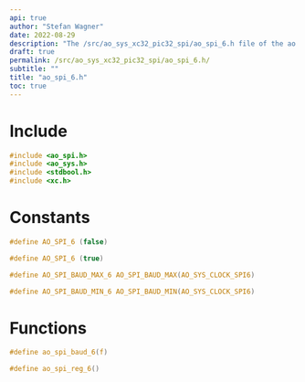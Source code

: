 ```yaml
---
api: true
author: "Stefan Wagner"
date: 2022-08-29
description: "The /src/ao_sys_xc32_pic32_spi/ao_spi_6.h file of the ao real-time operating system."
draft: true
permalink: /src/ao_sys_xc32_pic32_spi/ao_spi_6.h/
subtitle: ""
title: "ao_spi_6.h"
toc: true
---
```


# Include

```c
#include <ao_spi.h>
#include <ao_sys.h>
#include <stdbool.h>
#include <xc.h>
```

# Constants

```c
#define AO_SPI_6 (false)
```

```c
#define AO_SPI_6 (true)
```

```c
#define AO_SPI_BAUD_MAX_6 AO_SPI_BAUD_MAX(AO_SYS_CLOCK_SPI6)
```

```c
#define AO_SPI_BAUD_MIN_6 AO_SPI_BAUD_MIN(AO_SYS_CLOCK_SPI6)
```

# Functions

```c
#define ao_spi_baud_6(f)
```

```c
#define ao_spi_reg_6()
```

